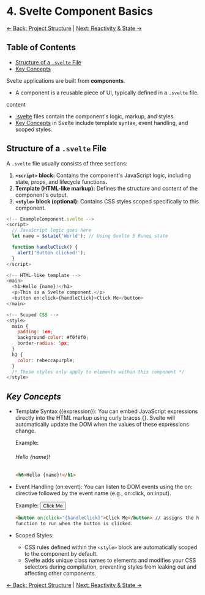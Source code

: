 # 4. Svelte Component Basics

[<- Back: Project Structure](./03-project-structure.md) | [Next: Reactivity & State ->](./05-reactivity-state.md)

## Table of Contents

- [Structure of a `.svelte` File](#structure-of-a-svelte-file)
- [Key Concepts](#key-concepts)

Svelte applications are built from **components**.

- A component is a reusable piece of UI, typically defined in a `.svelte` file.

content

- [.svelte](#structure-of-a-svelte-file) files contain the component's logic, markup, and styles.
- [Key Concepts](#key-concepts) in Svelte include template syntax, event handling, and scoped styles.

## Structure of a `.svelte` File

A `.svelte` file usually consists of three sections:

1.  **`<script>` block:** Contains the component's JavaScript logic, including state, props, and lifecycle functions.
2.  **Template (HTML-like markup):** Defines the structure and content of the component's output.
3.  **`<style>` block (optional):** Contains CSS styles scoped specifically to this component.

```js
<!-- ExampleComponent.svelte -->
<script>
  // JavaScript logic goes here
  let name = $state('World'); // Using Svelte 5 Runes state

  function handleClick() {
    alert('Button clicked!');
  }
</script>

<!-- HTML-like template -->
<main>
  <h1>Hello {name}!</h1>
  <p>This is a Svelte component.</p>
  <button on:click={handleClick}>Click Me</button>
</main>

<!-- Scoped CSS -->
<style>
  main {
    padding: 1em;
    background-color: #f0f0f0;
    border-radius: 5px;
  }
  h1 {
    color: rebeccapurple;
  }
  /* These styles only apply to elements within this component */
</style>
```

## **_Key Concepts_**

- Template Syntax ({expression}): You can embed JavaScript expressions directly into the HTML markup using curly braces {}. Svelte will automatically update the DOM when the values of these expressions change.

  Example: <h6>Hello {name}!</h1>

  ```html
  <h6>Hello {name}!</h1>
  ```

- Event Handling (on:event): You can listen to DOM events using the on: directive followed by the event name (e.g., on:click, on:input).

  Example:
  <button on:click={handleClick}>Click Me</button>

  ```html
  <button on:click="{handleClick}">Click Me</button> // assigns the handleClick
  function to run when the button is clicked.
  ```

- Scoped Styles:
  - CSS rules defined within the `<style>` block are automatically scoped to the component by default.
  - Svelte adds unique class names to elements and modifies your CSS selectors during compilation, preventing styles from leaking out and affecting other components.

[<- Back: Project Structure](./03-project-structure.md) | [Next: Reactivity & State ->](./05-reactivity-state.md)
